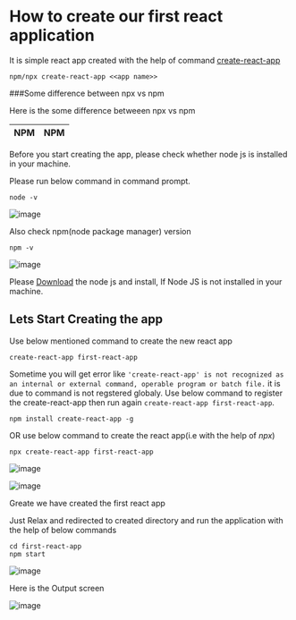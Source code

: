 # How to create our first react application
It is simple react app created with the help of command [create-react-app](https://create-react-app.dev/)

```
npm/npx create-react-app <<app name>>
```

###Some difference between npx vs npm

Here is the some difference betweeen npx vs npm

NPM | NPM
------------ | -------------


Before you start creating the app, please check whether node js is installed in your machine. 

Please run below command in command prompt.

```
node -v
```

![image](https://user-images.githubusercontent.com/81896060/127759318-2651f61f-e8f7-4c60-87b1-60c4e60c940c.png)

Also check npm(node package manager) version

```
npm -v
```

![image](https://user-images.githubusercontent.com/81896060/127759502-7878d655-dcd2-47a0-add1-8a8fdeee2f76.png)


Please [Download](https://nodejs.org/en/download) the node js and install, If Node JS is not installed in your machine.

## Lets Start Creating the app

Use below mentioned command to create the new react app

```
create-react-app first-react-app
```

Sometime you will get error like `'create-react-app' is not recognized as an internal or external command,
operable program or batch file.` it is due to command is not regstered globaly. Use below command to register the create-react-app then run again `create-react-app first-react-app`.

```
npm install create-react-app -g
```

OR use below command to create the react app(i.e with the help of *npx*)

```
npx create-react-app first-react-app
```

![image](https://user-images.githubusercontent.com/81896060/127759954-aebcf4ee-12ac-4ebf-82e0-d8fee4f50dcd.png)

![image](https://user-images.githubusercontent.com/81896060/127759974-41d829dd-82fe-47bb-bffc-c13762a7ccfa.png)

Greate we have created the first react app

Just Relax and redirected to created directory and run the application with the help of below commands

```
cd first-react-app
npm start
```

![image](https://user-images.githubusercontent.com/81896060/127760070-4ba80c12-326f-4faa-9d9c-67929917e11d.png)

Here is the Output screen

![image](https://user-images.githubusercontent.com/81896060/127760082-f0c4f56e-1bb9-47c2-9443-b7faa4d17a76.png)



